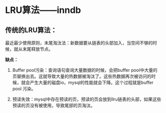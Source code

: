 # LRU算法——inndb

## 传统的LRU算法：

最近最少使用原则，末尾淘汰法：新数据要从链表的头部加入，当空间不够的时候，就从末尾释放节点。

**缺点：**

1. Buffer pool污染：查询语句查询大量数据的时候，会把buffer pool中大量的页替换出去。这就导致大量的热数据被淘汰了。这些热数据再次被访问的时候，就会产生大量的磁盘io，mysql的性能就会下降。这个过程就是buffer pool 污染。

2. 预读失效：mysql中存在预读的页，预读的页会放到llru链表的头部，如果这些预读的页没有被使用，导致尾部的页淘汰。